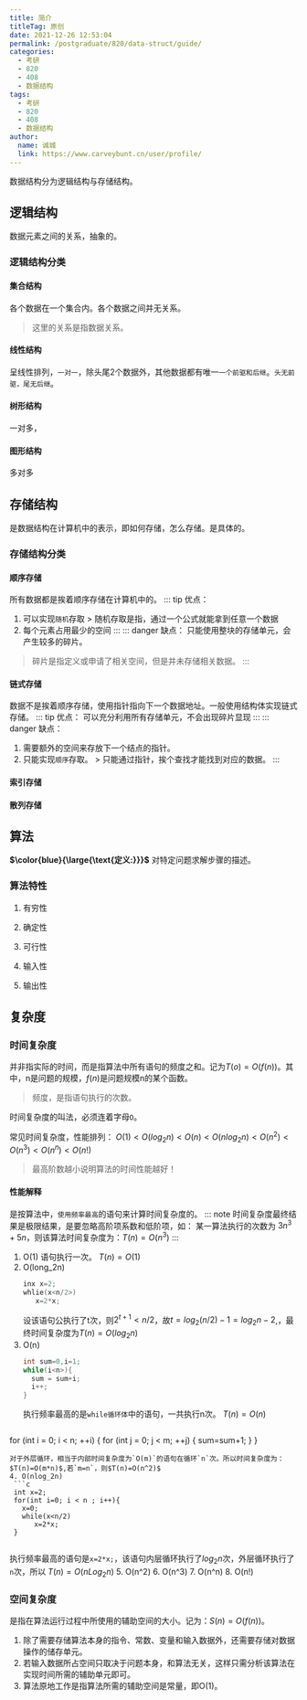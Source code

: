 ```yaml
---
title: 简介
titleTag: 原创
date: 2021-12-26 12:53:04
permalink: /postgraduate/820/data-struct/guide/
categories: 
  - 考研
  - 820
  - 408
  - 数据结构
tags: 
  - 考研
  - 820
  - 408
  - 数据结构
author: 
  name: 诚城
  link: https://www.carveybunt.cn/user/profile/
---
```


数据结构分为逻辑结构与存储结构。
<!-- more -->
## 逻辑结构
数据元素之间的关系，抽象的。
### 逻辑结构分类
#### 集合结构
各个数据在一个集合内。各个数据之间并无关系。
> 这里的关系是指数据关系。
#### 线性结构
呈线性排列，`一对一`，除头尾2个数据外，其他数据都有唯一`一个前驱和后继`。`头无前驱，尾无后继`。
#### 树形结构
一对多，
#### 图形结构
多对多
## 存储结构
是数据结构在计算机中的表示，即如何存储，怎么存储。是具体的。
### 存储结构分类
#### 顺序存储
所有数据都是挨着顺序存储在计算机中的。
::: tip
优点：
  1. 可以实现`随机`存取
    > 随机存取是指，通过一个公式就能拿到任意一个数据
  2. 每个元素占用最少的空间
:::
::: danger
缺点：
  只能使用整块的存储单元，会产生较多的碎片。
  > 碎片是指定义或申请了相关空间，但是并未存储相关数据。
:::
#### 链式存储
数据不是挨着顺序存储，使用指针指向下一个数据地址。一般使用结构体实现链式存储。
::: tip
优点：
  可以充分利用所有存储单元，不会出现碎片显现
:::
::: danger
缺点：
  1. 需要额外的空间来存放下一个结点的指针。
  2. 只能实现`顺序`存取。
    > 只能通过指针，挨个查找才能找到对应的数据。
:::
#### 索引存储
#### 散列存储
## 算法
**$\color{blue}{\large{\text{定义:}}}$** 对特定问题求解步骤的描述。
### 算法特性
1. 有穷性
   
2. 确定性
3. 可行性
4. 输入性
5. 输出性

## 复杂度
### 时间复杂度
并非指实际的时间，而是指算法中所有语句的频度之和。记为$T(o)=O(f(n))$。其中，n是问题的规模，$f(n)$是问题规模n的某个函数。
> 频度，是指语句执行的次数。

时间复杂度的叫法，必须连着字母`O`。

常见时间复杂度，性能排列：
$O(1) < O(log_2n) < O(n) < O(nlog_2n) < O(n^2) < O(n^3) < O(n^n) < O(n!)$
> 最高阶数越小说明算法的时间性能越好！
#### 性能解释
是按算法中，`使用频率最高`的语句来计算时间复杂度的。
::: note
时间复杂度最终结果是极限结果，是要忽略高阶项系数和低阶项，如：
  某一算法执行的次数为 $3n^3+5n$，则该算法时间复杂度为：$T(n)=O(n^3)$
:::
1. O(1) 
   语句执行一次。  $T(n)=O(1)$
2. O(long_2n) 
   ```c
   inx x=2;
   whlie(x<n/2>)
      x=2*x;
   ```
   设该语句公执行了t次，则$2^{t+1}<n/2$，故$t=log_2(n/2)-1=log_2n-2$,，最终时间复杂度为$T(n)=O(log_2n)$
3. O(n) 
   ```c
   int sum=0,i=1;
   while(i<n>){
     sum = sum+i;
     i++;
   }
   ```
   执行频率最高的是`while循环体`中的语句，一共执行n次。 $T(n)=O(n)$
   ```c
  for (int i = 0; i < n; ++i) {
      for (int j = 0; j < m; ++j) {
          sum=sum+1;
      }
  }
  ```
  对于外层循环，相当于内部时间复杂度为`O(m)`的语句在循环`n`次。所以时间复杂度为：$T(n)=O(m*n)$,若`m=n`，则$T(n)=O(n^2)$
4. O(nlog_2n) 
   ```c
   int x=2;
   for(int i=0; i < n ; i++){
     x=0;
     while(x<n/2)
        x=2*x;
   }
   
   ```
   执行频率最高的语句是`x=2*x;`，该语句内层循环执行了$log_2n$次，外层循环执行了`n`次，所以 $T(n)=O(nLog_2n)$
5. O(n^2) 
6. O(n^3) 
7. O(n^n) 
8. O(n!)
### 空间复杂度
是指在算法运行过程中所使用的辅助空间的大小。记为：$S(n)=O(f(n))$。
1. 除了需要存储算法本身的指令、常数、变量和输入数据外，还需要存储对数据操作的储存单元。
2. 若输入数据所占空间只取决于问题本身，和算法无关，这样只需分析该算法在实现时间所需的辅助单元即可。
3. 算法原地工作是指算法所需的辅助空间是常量，即O(1)。
